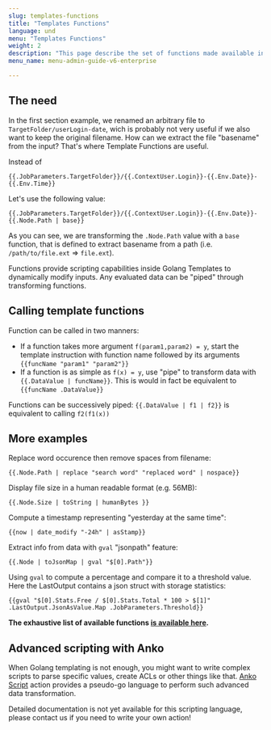 ```yaml
---
slug: templates-functions
title: "Templates Functions"
language: und
menu: "Templates Functions"
weight: 2
description: "This page describe the set of functions made available in the Golang Templates context."
menu_name: menu-admin-guide-v6-enterprise

---
```

## The need

In the first section example, we renamed an arbitrary file to `TargetFolder/userLogin-date`, wich is probably not very useful if we also want to keep the original filename. How can we extract the file "basename" from the input? That's where Template Functions are useful.

Instead of
```
{{.JobParameters.TargetFolder}}/{{.ContextUser.Login}}-{{.Env.Date}}-{{.Env.Time}}
```
Let's use the following value:
```
{{.JobParameters.TargetFolder}}/{{.ContextUser.Login}}-{{.Env.Date}}-{{.Node.Path | base}}
```
As you can see, we are transforming the `.Node.Path` value with a `base` function, that is defined to extract basename from a path (i.e. `/path/to/file.ext` => `file.ext`).

Functions provide scripting capabilities inside Golang Templates to dynamically modify inputs. Any evaluated data can be "piped" through transforming functions.

## Calling template functions

Function can be called in two manners: 

 - If a function takes more argument `f(param1,param2) = y`, start the template instruction with function name followed by its arguments `{{funcName "param1" "param2"}}` 
 - If a function is as simple as `f(x) = y`, use "pipe" to transform data with `{{.DataValue | funcName}}`. This is would in fact be equivalent to `{{funcName .DataValue}}`

Functions can be successively piped: `{{.DataValue | f1 | f2}}` is equivalent to calling `f2(f1(x))` 

## More examples

Replace word occurence then remove spaces from filename:
```
{{.Node.Path | replace "search word" "replaced word" | nospace}}
```
Display file size in a human readable format (e.g. 56MB):
```
{{.Node.Size | toString | humanBytes }}
```

Compute a timestamp representing "yesterday at the same time":
```
{{now | date_modify "-24h" | asStamp}}
```

Extract info from data with `gval` "jsonpath" feature:
```
{{.Node | toJsonMap | gval "$[0].Path"}}
```

Using `gval` to compute a percentage and compare it to a threshold value. Here the LastOutput contains a json struct with storage statistics:
```
{{gval "$[0].Stats.Free / $[0].Stats.Total * 100 > $[1]" .LastOutput.JsonAsValue.Map .JobParameters.Threshold}}
```

**The exhaustive list of available functions [is available here](./template-functions).**

## Advanced scripting with Anko

When Golang templating is not enough, you might want to write complex scripts to parse specific values, create ACLs or other things like that. [Anko Script](./anko-script) action provides a pseudo-go language to perform such advanced data transformation. 

Detailed documentation is not yet available for this scripting language, please contact us if you need to write your own action!